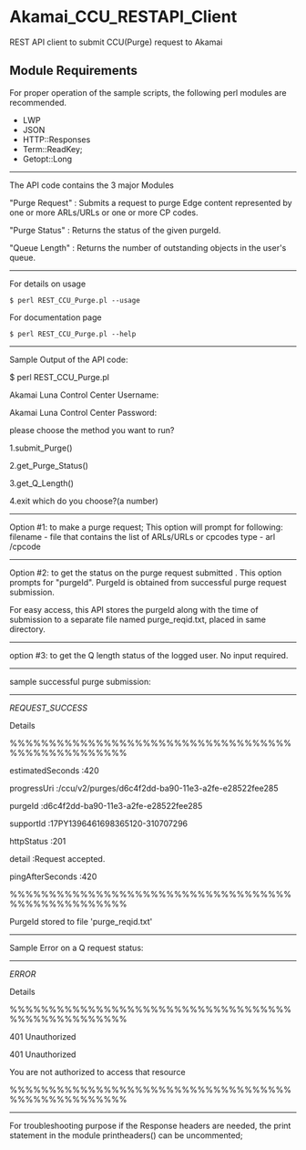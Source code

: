 # Akamai_CCU_RESTAPI_Client
REST API client to submit CCU(Purge) request to Akamai

Module Requirements
----------------------------------------------------

For proper operation of the sample scripts, the following perl modules are recommended.

 * LWP
 * JSON
 * HTTP::Responses
 * Term::ReadKey;
 * Getopt::Long 

----------------------------------------------------
The API code contains the 3 major Modules

"Purge Request" : Submits a request to purge Edge content represented by one or more ARLs/URLs or one or more CP codes.

"Purge Status"  : Returns the status of the given purgeId.

"Queue Length"  : Returns the number of outstanding objects in the user's queue.

----------------------------------------------------

For details on usage 

	$ perl REST_CCU_Purge.pl --usage

For documentation page

	$ perl REST_CCU_Purge.pl --help

	
----------------------------------------------------
	
Sample Output of the API code:

$ perl REST_CCU_Purge.pl

Akamai Luna Control Center Username: <test>

Akamai Luna Control Center Password:

please choose the method you want to run?

1.submit_Purge()

2.get_Purge_Status()

3.get_Q_Length()

4.exit
which do you choose?(a number)



*************************************************
Option #1: to make a purge request;
This option will prompt for  following:
	filename - file that contains the list of ARLs/URLs or cpcodes
	type	 - arl /cpcode

*************************************************
Option #2: to get the status on the purge request submitted .
This option prompts for "purgeId".
PurgeId  is obtained from successful purge request submission.

For easy access, this API stores the purgeId along with the time of submission to a separate file named purge_reqid.txt, placed in same directory.

**************************************************
option #3: to get the Q length status of the logged user.
No input required.

**************************************************

sample successful purge submission:

---------------------------------------------------------------------------------------
 _REQUEST_SUCCESS_

 Details

%%%%%%%%%%%%%%%%%%%%%%%%%%%%%%%%%%%%%%%%%%%%%%%%%%%


estimatedSeconds        :420

 progressUri    :/ccu/v2/purges/d6c4f2dd-ba90-11e3-a2fe-e28522fee285

 purgeId        :d6c4f2dd-ba90-11e3-a2fe-e28522fee285

 supportId      :17PY1396461698365120-310707296

 httpStatus     :201

 detail :Request accepted.

 pingAfterSeconds       :420


%%%%%%%%%%%%%%%%%%%%%%%%%%%%%%%%%%%%%%%%%%%%%%%%%%%

PurgeId stored to file 'purge_reqid.txt'

---------------------------------------------------------------------------------------


Sample Error on a Q request status:

---------------------------------------------------------------------------------------
 _ERROR_

 Details

%%%%%%%%%%%%%%%%%%%%%%%%%%%%%%%%%%%%%%%%%%%%%%%%%%%

401 Unauthorized

401 Unauthorized


You are not authorized to access that resource


%%%%%%%%%%%%%%%%%%%%%%%%%%%%%%%%%%%%%%%%%%%%%%%%%%%

---------------------------------------------------------------------------------------

For troubleshooting purpose if the Response headers are needed, the print statement in the module printheaders() can be uncommented;
